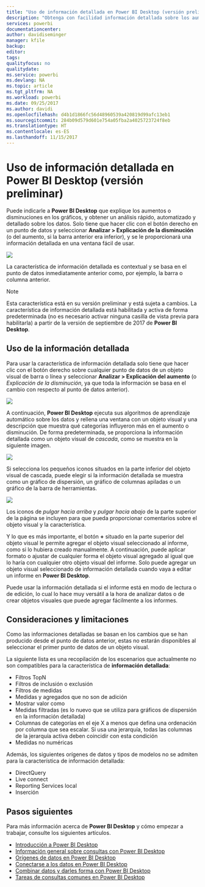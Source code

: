 ```yaml
---
title: "Uso de información detallada en Power BI Desktop (versión preliminar)"
description: "Obtenga con facilidad información detallada sobre los aumentos o disminuciones en Power BI Desktop"
services: powerbi
documentationcenter: 
author: davidiseminger
manager: kfile
backup: 
editor: 
tags: 
qualityfocus: no
qualitydate: 
ms.service: powerbi
ms.devlang: NA
ms.topic: article
ms.tgt_pltfrm: NA
ms.workload: powerbi
ms.date: 09/25/2017
ms.author: davidi
ms.openlocfilehash: d4b1d1866fc56d48960539a420819d99afc13eb1
ms.sourcegitcommit: 284b09d579d601e754a05fba2a4025723724f8eb
ms.translationtype: HT
ms.contentlocale: es-ES
ms.lasthandoff: 11/15/2017
---
```

# <a name="use-insights-in-power-bi-desktop-preview"></a>Uso de información detallada en Power BI Desktop (versión preliminar)
Puede indicarle a **Power BI Desktop** que explique los aumentos o disminuciones en los gráficos, y obtener un análisis rápido, automatizado y detallado sobre los datos. Solo tiene que hacer clic con el botón derecho en un punto de datos y seleccionar **Analizar > Explicación de la disminución** (o del aumento, si la barra anterior era inferior), y se le proporcionará una información detallada en una ventana fácil de usar.

![](media/desktop-insights/insights_01.png)

La característica de información detallada es contextual y se basa en el punto de datos inmediatamente anterior como, por ejemplo, la barra o columna anterior.

> [!NOTE]
> Esta característica está en su versión preliminar y está sujeta a cambios. La característica de información detallada está habilitada y activa de forma predeterminada (no es necesario activar ninguna casilla de vista previa para habilitarla) a partir de la versión de septiembre de 2017 de **Power BI Desktop**.
> 
> 

## <a name="using-insights"></a>Uso de la información detallada
Para usar la característica de información detallada solo tiene que hacer clic con el botón derecho sobre cualquier punto de datos de un objeto visual de barra o línea y seleccionar **Analizar > Explicación del aumento** (o *Explicación de la disminución*, ya que toda la información se basa en el cambio con respecto al punto de datos anterior).

![](media/desktop-insights/insights_02.png)

A continuación, **Power BI Desktop** ejecuta sus algoritmos de aprendizaje automático sobre los datos y rellena una ventana con un objeto visual y una descripción que muestra qué categorías influyeron más en el aumento o disminución. De forma predeterminada, se proporciona la información detallada como un objeto visual de *cascada*, como se muestra en la siguiente imagen.

![](media/desktop-insights/insights_03.png)

Si selecciona los pequeños iconos situados en la parte inferior del objeto visual de cascada, puede elegir si la información detallada se muestra como un gráfico de dispersión, un gráfico de columnas apiladas o un gráfico de la barra de herramientas.

![](media/desktop-insights/insights_04.png)

Los iconos de *pulgar hacia arriba* y *pulgar hacia abajo* de la parte superior de la página se incluyen para que pueda proporcionar comentarios sobre el objeto visual y la característica.

Y lo que es más importante, el botón **+** situado en la parte superior del objeto visual le permite agregar el objeto visual seleccionado al informe, como si lo hubiera creado manualmente. A continuación, puede aplicar formato o ajustar de cualquier forma el objeto visual agregado al igual que lo haría con cualquier otro objeto visual del informe. Solo puede agregar un objeto visual seleccionado de información detallada cuando vaya a editar un informe en **Power BI Desktop**.

Puede usar la información detallada si el informe está en modo de lectura o de edición, lo cual lo hace muy versátil a la hora de analizar datos o de crear objetos visuales que puede agregar fácilmente a los informes.

## <a name="considerations-and-limitations"></a>Consideraciones y limitaciones
Como las informaciones detalladas se basan en los cambios que se han producido desde el punto de datos anterior, estas no estarán disponibles al seleccionar el primer punto de datos de un objeto visual. 

La siguiente lista es una recopilación de los escenarios que actualmente no son compatibles para la característica de **información detallada**:

* Filtros TopN
* Filtros de inclusión o exclusión
* Filtros de medidas
* Medidas y agregados que no son de adición
* Mostrar valor como
* Medidas filtradas (es lo nuevo que se utiliza para gráficos de dispersión en la información detallada)
* Columnas de categorías en el eje X a menos que defina una ordenación por columna que sea escalar. Si usa una jerarquía, todas las columnas de la jerarquía activa deben coincidir con esta condición
* Medidas no numéricas

Además, los siguientes orígenes de datos y tipos de modelos no se admiten para la característica de información detallada:

* DirectQuery
* Live connect
* Reporting Services local
* Inserción

## <a name="next-steps"></a>Pasos siguientes
Para más información acerca de **Power BI Desktop** y cómo empezar a trabajar, consulte los siguientes artículos.

* [Introducción a Power BI Desktop](desktop-getting-started.md)
* [Información general sobre consultas con Power BI Desktop](desktop-query-overview.md)
* [Orígenes de datos en Power BI Desktop](desktop-data-sources.md)
* [Conectarse a los datos en Power BI Desktop](desktop-connect-to-data.md)
* [Combinar datos y darles forma con Power BI Desktop](desktop-shape-and-combine-data.md)
* [Tareas de consultas comunes en Power BI Desktop](desktop-common-query-tasks.md)   

